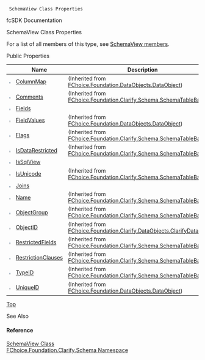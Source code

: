 ﻿     SchemaView Class Properties                                                   

fcSDK Documentation

SchemaView Class Properties

For a list of all members of this type, see [SchemaView members](fcSDK~FChoice.Foundation.Clarify.Schema.SchemaView_members.md).

Public Properties

|   | Name | Description |
| --- | --- | --- |
| ![Public Property](dotnetimages/publicProperty.png) | [ColumnMap](fcSDK~FChoice.Foundation.DataObjects.DataObject~ColumnMap.md) | (Inherited from [FChoice.Foundation.DataObjects.DataObject](fcSDK~FChoice.Foundation.DataObjects.DataObject.md)) |
| ![Public Property](dotnetimages/publicProperty.png) | [Comments](fcSDK~FChoice.Foundation.Clarify.Schema.SchemaTableBase~Comments.md) | (Inherited from [FChoice.Foundation.Clarify.Schema.SchemaTableBase](fcSDK~FChoice.Foundation.Clarify.Schema.SchemaTableBase.md)) |
| ![Public Property](dotnetimages/publicProperty.png) | [Fields](fcSDK~FChoice.Foundation.Clarify.Schema.SchemaView~Fields.md) |   |
| ![Public Property](dotnetimages/publicProperty.png) | [FieldValues](fcSDK~FChoice.Foundation.DataObjects.DataObject~FieldValues.md) | (Inherited from [FChoice.Foundation.DataObjects.DataObject](fcSDK~FChoice.Foundation.DataObjects.DataObject.md)) |
| ![Public Property](dotnetimages/publicProperty.png) | [Flags](fcSDK~FChoice.Foundation.Clarify.Schema.SchemaTableBase~Flags.md) | (Inherited from [FChoice.Foundation.Clarify.Schema.SchemaTableBase](fcSDK~FChoice.Foundation.Clarify.Schema.SchemaTableBase.md)) |
| ![Public Property](dotnetimages/publicProperty.png) | [IsDataRestricted](fcSDK~FChoice.Foundation.Clarify.Schema.SchemaTableBase~IsDataRestricted.md) | (Inherited from [FChoice.Foundation.Clarify.Schema.SchemaTableBase](fcSDK~FChoice.Foundation.Clarify.Schema.SchemaTableBase.md)) |
| ![Public Property](dotnetimages/publicProperty.png) | [IsSqlView](fcSDK~FChoice.Foundation.Clarify.Schema.SchemaView~IsSqlView.md) |   |
| ![Public Property](dotnetimages/publicProperty.png) | [IsUnicode](fcSDK~FChoice.Foundation.Clarify.Schema.SchemaTableBase~IsUnicode.md) | (Inherited from [FChoice.Foundation.Clarify.Schema.SchemaTableBase](fcSDK~FChoice.Foundation.Clarify.Schema.SchemaTableBase.md)) |
| ![Public Property](dotnetimages/publicProperty.png) | [Joins](fcSDK~FChoice.Foundation.Clarify.Schema.SchemaView~Joins.md) |   |
| ![Public Property](dotnetimages/publicProperty.png) | [Name](fcSDK~FChoice.Foundation.Clarify.Schema.SchemaTableBase~Name.md) | (Inherited from [FChoice.Foundation.Clarify.Schema.SchemaTableBase](fcSDK~FChoice.Foundation.Clarify.Schema.SchemaTableBase.md)) |
| ![Public Property](dotnetimages/publicProperty.png) | [ObjectGroup](fcSDK~FChoice.Foundation.Clarify.Schema.SchemaTableBase~ObjectGroup.md) | (Inherited from [FChoice.Foundation.Clarify.Schema.SchemaTableBase](fcSDK~FChoice.Foundation.Clarify.Schema.SchemaTableBase.md)) |
| ![Public Property](dotnetimages/publicProperty.png) | [ObjectID](fcSDK~FChoice.Foundation.Clarify.DataObjects.ClarifyDataObject~ObjectID.md) | (Inherited from [FChoice.Foundation.Clarify.DataObjects.ClarifyDataObject](fcSDK~FChoice.Foundation.Clarify.DataObjects.ClarifyDataObject.md)) |
| ![Public Property](dotnetimages/publicProperty.png) | [RestrictedFields](fcSDK~FChoice.Foundation.Clarify.Schema.SchemaTableBase~RestrictedFields.md) | (Inherited from [FChoice.Foundation.Clarify.Schema.SchemaTableBase](fcSDK~FChoice.Foundation.Clarify.Schema.SchemaTableBase.md)) |
| ![Public Property](dotnetimages/publicProperty.png) | [RestrictionClauses](fcSDK~FChoice.Foundation.Clarify.Schema.SchemaTableBase~RestrictionClauses.md) | (Inherited from [FChoice.Foundation.Clarify.Schema.SchemaTableBase](fcSDK~FChoice.Foundation.Clarify.Schema.SchemaTableBase.md)) |
| ![Public Property](dotnetimages/publicProperty.png) | [TypeID](fcSDK~FChoice.Foundation.Clarify.Schema.SchemaTableBase~TypeID.md) | (Inherited from [FChoice.Foundation.Clarify.Schema.SchemaTableBase](fcSDK~FChoice.Foundation.Clarify.Schema.SchemaTableBase.md)) |
| ![Public Property](dotnetimages/publicProperty.png) | [UniqueID](fcSDK~FChoice.Foundation.DataObjects.DataObject~UniqueID.md) | (Inherited from [FChoice.Foundation.DataObjects.DataObject](fcSDK~FChoice.Foundation.DataObjects.DataObject.md)) |

[Top](#top)

See Also

#### Reference

[SchemaView Class](fcSDK~FChoice.Foundation.Clarify.Schema.SchemaView.md)  
[FChoice.Foundation.Clarify.Schema Namespace](fcSDK~FChoice.Foundation.Clarify.Schema_namespace.md)